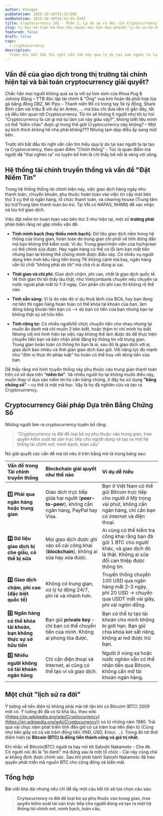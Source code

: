 ```yaml
---
author: khongai
pubDatetime: 2025-10-10T15:22:00Z
modDatetime: 2025-10-10T16:52:45.934Z
title: Cryptocurrency 101 - Phần 2, Lý do sự ra đời của Cryptocurrency
slug: tu-hoc-ve-tien-ma-hoa-cho-nguoi-moi-bat-dau-phan02-ly-do-su-da-doi-cryptocurrency
featured: false
draft: false
tags:
  - cryptocurrency
description:
  Trước khi bắt đầu tôi nghĩ vẫn cần nói qua lý do tại sao người ta lại tạo ra Cryptocurrency theo quan điểm mà người làm crypto “Chính thống” hơn là chỉ thấy bề nổi là xèng với xèng.
---
```


## Vấn đề của giao dịch trong thị trường tài chính hiện tại và bài toán cryptocurrency giải quyết?

Chắc hẳn mọi người không quá xa lạ với sự lùm xùm của Khoa Pug & Johnny Đặng – YTB độc lập tài chính & "Ông" vua kim hoàn đã phối hợp lùa gà bằng đồng DBZ, Mr Pips – Thanh niên 9X có trong tay 5k tỷ đồng, Shark Bình cầm vài triệu $ với dự án Antex, … mà báo chí đưa rầm rộ gần đây, tất cả đều liên quan tới Cryptocurrency. Tôi tin sẽ không ít người như tôi tự hỏi "Cryptocurrency là cái gì mà tụi làm cái này giàu vậy?", không biết liệu mình có thể “kiếm chác” được gì trong thế giới Cryptocurrency này không? – Một sự kích thích không hề nhẹ phải không??? Nhưng tạm dẹp điều ấy sang một bên.

Trước khi bắt đầu tôi nghĩ vẫn cần tìm hiểu qua lý do tại sao người ta lại tạo ra Cryptocurrency, theo quan điểm “Chính thống” - Tức  là quan điểm mà người đã "thai nghén ra" nó tuyên bố hơn là chỉ thấy bề nổi là xèng với xèng.

## Hệ thống tài chính truyền thống và vấn đề "Đặt Niềm Tin"

Trong hệ thống thống tài chính hiện nay, việc giao dịch hàng ngày như thanh toán, chuyển khoản, phụ thuộc hoàn toàn vào việc tin cậy một bên thứ 3 cụ thể là ngân hàng, tổ chức thanh toán, và clearing house (Trung tâm bù trừ/Trung tâm thanh toán bù trừ. Tại VN có NAPAS, NHNN) để xác nhận và lưu trữ giao dịch.

Việc đặt niềm tin hoàn toàn vào bên thứ 3 như hiện tại, một số **trường phái** phản biện rằng nó gặp nhiều vấn đề:

* **Tính minh bạch (hay thiếu minh bạch):** Dữ liệu giao dịch nằm trong hệ thống của trung gian, hoàn toàn do trung gian chi phối về tính đứng đắn mà bạn không thể kiểm soát. Ví dụ: Trung gian/nhân viên của họ/hacker có thể chỉnh sửa được. Hay ngân hàng có thể có lỗi làm bạn mất tiền nhưng bạn lại không thể chứng minh được điều này. Có nhiều vụ người dùng trên mxh kêu rằng tiền trong TK không cánh mà bay, ngân hàng vẫn từ chối “không phải do tôi” mà chả rõ ai đúng ai sai.

* **Thời gian và chi phí:** Giao dịch chậm, phí cao, nhất là giao dịch quốc tế. Về thời gian thì tôi thấy lâu thật, như Vietcombank chuyển nếu chuyển ra nước ngoài phải mất từ 1-3 ngày. Còn phần chi phí cao thì không rõ thế nào.

* **Tính sẵn sàng:** Vì lý do nào đó ví dụ thưà lệnh của BCA, hay bạn đang nợ tiền thì ngân hàng hoàn toàn có thể khóa tài khoản của bạn, làm đóng băng khoản tiền bạn có –> dù bạn có tiền của bạn nhưng bạn lại không thật sự sở hữu tiền.

* **Tính riêng tư:** Có nhiều người/tổ chức chuyển tiền cho nhau nhưng lại muốn ẩn danh mà chỉ muốn 2 bên biết, hoặc thậm trí chỉ mình họ biết. Nhưng với mô hình hiện tại việc này không thể làm được do để thực hiện chuyển tiền bạn và bên nhận phải đăng ký thông tin với trung gian. Trung gian hoàn toàn có thông tin bạn là ai, sau đó là giao dịch với ai, giao dịch bao nhiêu và thời gian giao dịch bao giờ. Với năng lực đủ mạnh như "đơn vị thực thi pháp luật" họ hoàn có thể truy vết dòng tiền của bạn.

Dễ thấy rằng mô hình truyền thống này phụ thuộc vào trung gian thanh toán trên cơ sở dựa trên **“niềm tin”**. Và nhiều người họ lại không muốn điều này, muốn thay vì dựa vào niềm tin họ cần bằng chứng, ở đây họ sử dụng **"bằng chứng số"** – cụ thể là mật mã học. Vậy là họ đã nghiên cứu và tạo ra Cryptocurrency.

## Cryptocurrency Giải pháp Dựa trên Bằng Chứng Số

Những người làm ra cryptocurrency tuyên bố rằng: 

>"Cryptocurrency ra đời để loại bỏ sự phụ thuộc vào trung gian, trao quyền kiểm soát tài sản trực tiếp cho người dùng và tạo ra một hệ thống tài chính mở, minh bạch, toàn cầu"

Nó giải quyết các vấn đề mà tôi nêu ở trên bằng mô tả trong bảng sau:

| Vấn đề trong Tài chính truyền thống | Blockchain giải quyết như thế nào | Ví dụ dễ hiểu |
| :--- | :--- | :--- |
| **1️⃣ Phải qua ngân hàng hoặc trung gian** | Giao dịch trực tiếp giữa hai người (**peer-to-peer**), không cần ngân hàng, PayPal hay Visa. | Bạn ở Việt Nam có thể gửi Bitcoin trực tiếp cho người ở Mỹ trong vài phút, không cần ngân hàng, chỉ cần bạn có internet và điện thoại. |
| **2️⃣ Dữ liệu giao dịch bị che giấu, có thể bị sửa** | Mọi giao dịch được ghi vào sổ cái công khai (**blockchain**), không ai sửa hay xóa được. | Ai cũng có thể kiểm tra công khai rằng bạn đã gửi 1 BTC cho người khác, và giao dịch đó là thật. Không ai sửa đổi can thiệp được thông tin. |
| **3️⃣ Giao dịch chậm, phí cao (đặc biệt quốc tế)** | Không có trung gian, xử lý tự động 24/7, phí rẻ và nhanh hơn. | Truyền thống chuyển 100 USD qua ngân hàng mất 2–3 ngày, phí 20 USD $\rightarrow$ chuyển qua USDT mất vài giây, phí vài nghìn đồng. |
| **4️⃣ Ngân hàng có thể khóa tài khoản, bạn không thực sự sở hữu tiền** | Bạn giữ **private key** – chỉ bạn có thể chuyển tiền của mình. Không ai phong tỏa được. | Bạn có thể tự tạo tài khoản cho mình không bị giới hạn. Bạn giữ chìa khóa két sắt riêng, không ai mở được trừ bạn. |
| **5️⃣ Nhiều người không có tài khoản ngân hàng** | Chỉ cần điện thoại và Internet, ai cũng có thể tạo ví và giao dịch. | Người ở vùng xa hoặc nước nghèo vẫn có thể nhận tiền qua Bitcoin, không cần mở tài khoản ngân hàng. |

## Một chút "lịch sử ra đời"

Ý tưởng về tiền điện tử không phải mãi tới tận khi có Bitcoint (BTC) 2009 mới có. Ý tưởng đó đã có từ khá lâu, theo wiki ([https://en.wikipedia.org/wiki/Cryptocurrency](https://en.wikipedia.org/wiki/Cryptocurrency)) có từ những năm 1980. Trải qua vài chục năm phát triển tính đến giờ có cả trăm loại tiền điện tử (Cũng như tiền giấy có cả vài trăm đồng tiền VNĐ, USD, Erour, …). Trong đó tới thời điểm hiện tại **Bitcoin (BTC) là đồng tiền thành công và giá trị nhất.**

Khi nhắc về Bitcoin(BTC) người ta hay nói tới Satoshi Nakamoto - Cha đẻ. Có người nói đó là "bí danh" mà đứng sau là một tổ chức - Cái này cũng chả ai khẳng định được chính xác. Sau khi phát hành Satoshi Nakamoto đã trao quyền phát triển mã nguồn BTC cho cộng đồng và biến mất.

## Tổng hợp

Bài viết khá dài nhưng nếu chỉ để lấy một câu kết tôi sẽ lựa chọn câu sau:

> **Crytocurrency ra đời để loại bỏ sự phụ thuộc vào trung gian, trao quyền kiểm soát tài sản trực tiếp cho người dùng và tạo ra một hệ thống tài chính mở, minh bạch, toàn cầu.**